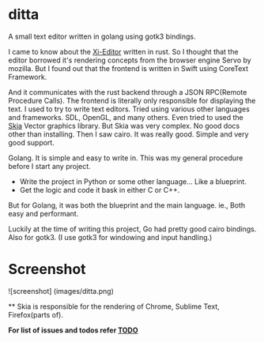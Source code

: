 # ditta

A small text editor written in golang using gotk3 bindings.

I came to know about the [Xi-Editor](https://github.com/google/xi-editor) written in rust.
So I thought that the editor borrowed it's rendering concepts from the browser engine Servo
by mozilla. But I found out that the frontend is written in Swift using CoreText Framework.

And it communicates with the rust backend through a JSON RPC(Remote Procedure Calls).
The frontend is literally only responsible for displaying the text. I used to try to write 
text editors. Tried using various other languages and frameworks. SDL, OpenGL, and many others.
Even tried to used the [Skia](https://skia.org) Vector graphics library. But Skia was very complex.
No good docs other than installing. Then I saw cairo. It was really good. Simple and very good support.

Golang. It is simple and easy to write in.
This was my general procedure before I start any project.
+ Write the project in Python or some other language... Like a blueprint.
+ Get the logic and code it bask in either C or C++.

But for Golang, it was both the blueprint and the main language. ie., Both easy and performant.

Luckily at the time of writing this project, Go had pretty good cairo bindings. Also for gotk3.
(I use gotk3 for windowing and input handling.)

# Screenshot
![screenshot] (images/ditta.png)

** Skia is responsible for the rendering of Chrome, Sublime Text, Firefox(parts of).

**For list of issues and todos refer [TODO](TODO.md)**
